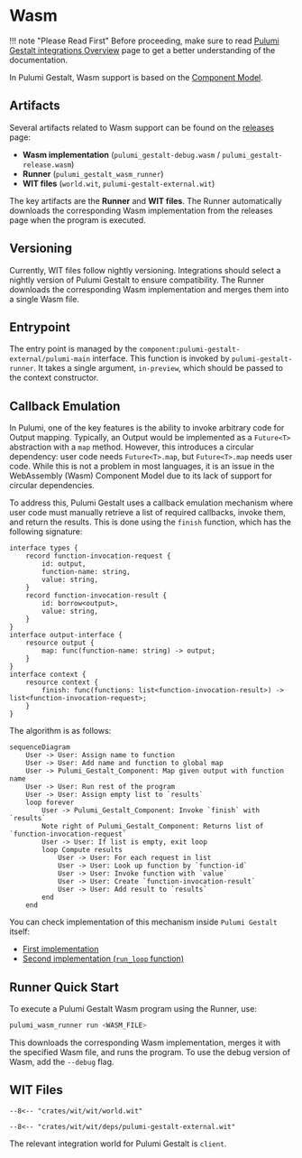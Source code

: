 # Wasm

!!! note "Please Read First"
    Before proceeding, make sure to read [Pulumi Gestalt integrations Overview](overview.md) page to get a better
    understanding of the documentation.

In Pulumi Gestalt, Wasm support is based on the [Component Model](https://component-model.bytecodealliance.org/).

## Artifacts

Several artifacts related to Wasm support can be found on
the [releases](https://github.com/andrzejressel/pulumi-gestalt-releases/releases/) page:

- **Wasm implementation** (`pulumi_gestalt-debug.wasm` / `pulumi_gestalt-release.wasm`)
- **Runner** (`pulumi_gestalt_wasm_runner`)
- **WIT files** (`world.wit`, `pulumi-gestalt-external.wit`)

The key artifacts are the **Runner** and **WIT files**. The Runner automatically downloads the corresponding Wasm
implementation from the releases page when the program is executed.

## Versioning

Currently, WIT files follow nightly versioning. Integrations should select a nightly version of Pulumi Gestalt to ensure
compatibility. The Runner downloads the corresponding Wasm implementation and merges them into a single Wasm file.

## Entrypoint

The entry point is managed by the `component:pulumi-gestalt-external/pulumi-main` interface. This function is invoked by
`pulumi-gestalt-runner`. It takes a single argument, `in-preview`, which should be passed to
the context constructor.

## Callback Emulation

In Pulumi, one of the key features is the ability to invoke arbitrary code for Output mapping. Typically, an Output
would be implemented as a `Future<T>` abstraction with a `map` method. However, this introduces a circular dependency:
user code needs `Future<T>.map`, but `Future<T>.map` needs user code. While this is not a problem in most languages, it
is an issue in the WebAssembly (Wasm) Component Model due to its lack of support for circular dependencies.

To address this, Pulumi Gestalt uses a callback emulation mechanism where user code must manually retrieve a list of
required callbacks, invoke them, and return the results. This is done using the `finish` function, which has the
following signature:

```wit
interface types {
    record function-invocation-request {
        id: output,
        function-name: string,
        value: string,
    }
    record function-invocation-result {
        id: borrow<output>,
        value: string,
    }
}
interface output-interface {
    resource output {
        map: func(function-name: string) -> output;
    }
}
interface context {
    resource context {
        finish: func(functions: list<function-invocation-result>) -> list<function-invocation-request>;
    }
}
```

The algorithm is as follows:

```mermaid
sequenceDiagram
    User -> User: Assign name to function
    User -> User: Add name and function to global map
    User -> Pulumi_Gestalt_Component: Map given output with function name
    User -> User: Run rest of the program
    User -> User: Assign empty list to `results`
    loop forever
        User -> Pulumi_Gestalt_Component: Invoke `finish` with `results`
        Note right of Pulumi_Gestalt_Component: Returns list of `function-invocation-request`
        User -> User: If list is empty, exit loop
        loop Compute results
            User -> User: For each request in list
            User -> User: Look up function by `function-id`
            User -> User: Invoke function with `value`
            User -> User: Create `function-invocation-result`
            User -> User: Add result to `results`
        end
    end
```

You can check implementation of this mechanism inside `Pulumi Gestalt` itself:
- [First implementation](https://docs.rs/pulumi_gestalt_rust_integration/latest/pulumi_gestalt_rust_integration/struct.Context.html#method.finish)
- [Second implementation (`run_loop` function)](https://docs.rs/pulumi_gestalt_rust_adapter_wasm/latest/src/pulumi_gestalt_rust_adapter_wasm/runner.rs.html)

## Runner Quick Start

To execute a Pulumi Gestalt Wasm program using the Runner, use:

```sh
pulumi_wasm_runner run <WASM_FILE>
```

This downloads the corresponding Wasm implementation, merges it with the specified Wasm file, and runs the program. To
use the debug version of Wasm, add the `--debug` flag.

## WIT Files

```title="world.wit"
--8<-- "crates/wit/wit/world.wit"
```

```title="pulumi-gestalt-external.wit"
--8<-- "crates/wit/wit/deps/pulumi-gestalt-external.wit"
```

The relevant integration world for Pulumi Gestalt is `client`.
